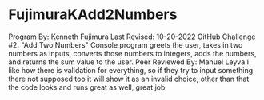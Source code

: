 # FujimuraKAdd2Numbers
Program By: Kenneth Fujimura
Last Revised: 10-20-2022
GitHub Challenge #2: "Add Two Numbers"
Console program greets the user, takes in two numbers as inputs, converts those numbers to integers, adds the numbers, and returns the sum value to the user.
Peer Reviewed By: Manuel Leyva
I like how there is validation for everything, so if they try to input something there not supposed too
it will show it as an invalid choice, other than that the code looks and runs great as well, great job